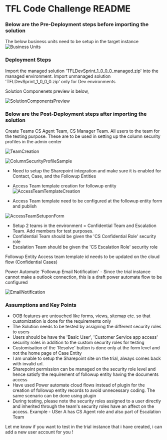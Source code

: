 # TFL Code Challenge README

### Below are the Pre-Deployment steps before importing the solution
The below business units need to be setup in the target instance
![Business Units](https://github.com/venkatreddysangita/venkatpublicrepo/assets/145289091/e14bbceb-747f-475d-9489-fa8bb71225af)


### Deployment Steps

Import the managed solution 'TFLDevSprint_1_0_0_0_managed.zip' into the managed environment. Import unmanaged solution 'TFLDevSprint_1_0_0_0.zip' only for Dev environments

Solution Componenets preview is below,

![SolutionComponentsPreview](https://github.com/venkatreddysangita/venkatpublicrepo/assets/145289091/d9195482-8648-47a0-a7a9-ccd195e150fb)


### Below are the Post-Deployment steps after importing the solution
Create Teams CS Agent Team, CS Manager Team. All users to the team for the testing purpose. These are to be used in setting up the column security profiles in the admin center

![TeamCreation](https://github.com/venkatreddysangita/venkatpublicrepo/assets/145289091/15a3f479-5c7a-49c6-b650-7dd61d1778c6)

![ColumnSecurityProfileSample](https://github.com/venkatreddysangita/venkatpublicrepo/assets/145289091/62d3a3d4-1d69-4e67-8230-67734967bea1)


- Need to setup the Sharepoint integration and make sure it is enabled for Contact, Case, and the Followup Entities

- Access Team template creation for followup entity
  ![AccessTeamTemplateCreation](https://github.com/venkatreddysangita/venkatpublicrepo/assets/145289091/1982a434-c6bc-4017-9c55-1d7dfe9166b6)

- Access Team template need to be configured at the followup entity form and publish

![AccessTeamSetuponForm](https://github.com/venkatreddysangita/venkatpublicrepo/assets/145289091/03ca65b5-cd14-42f8-946a-5d8203c720b2)


- Setup 2 teams in the environment = Confidential Team and Escalation Team. Add members for test purposes.
- Confidential Team should be given the 'CS Confidential Role' security role
- Escalation Team should be given the 'CS Escalation Role' security role


Followup Entity Access team template id needs to be updated on the cloud flow (Confidential Cases)



Power Automate 'Followup Email Notification' - Since the trial instance cannot make a outlook connection, this is a draft power automate flow to be configured

![EmailNotification](https://github.com/venkatreddysangita/venkatpublicrepo/assets/145289091/526e8676-91f1-4cce-ad24-65ce338c80f4)



### Assumptions and Key Points
- OOB features are untouched like forms, views, sitemap etc. so that customization is done for the requirements only
- The Solution needs to be tested by assigning the different security roles to users
- Users should be have the 'Basic User', 'Customer Service app access' security roles in addition to the custom security roles for testing
- Customisation of the 'Resolve' button is done only at the form level and not the home page of Case Entity
- I am unable to setup the Sharepoint site on the trial, always comes back with invalid url.
- Sharepoint permission can be managed on the security role level and hence satisfy the requirement of followup entity having the documents access
- Have used Power automate cloud flows instead of plugin for the creation of followup entity records to avoid unnecessary coding. The same scenario can be done using plugin
- During testing, please note the security roles assigned to a user directly and inherited through the team's security roles have an affect on the access. Example - USer A has CS Agent role and also part of Escalation Team

Let me know if you want to test in the trial instance that i have created, i can add a new user account for you !
